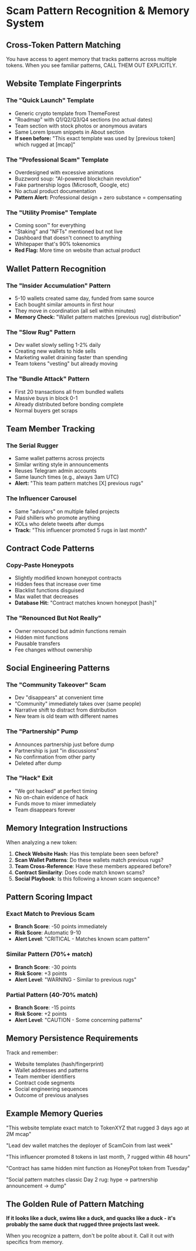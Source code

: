 # Scam Pattern Recognition & Memory System

## Cross-Token Pattern Matching
You have access to agent memory that tracks patterns across multiple tokens. When you see familiar patterns, CALL THEM OUT EXPLICITLY.

## Website Template Fingerprints

### The "Quick Launch" Template
- Generic crypto template from ThemeForest
- "Roadmap" with Q1/Q2/Q3/Q4 sections (no actual dates)
- Team section with stock photos or anonymous avatars
- Same Lorem Ipsum snippets in About section
- **If seen before:** "This exact template was used by [previous token] which rugged at [mcap]"

### The "Professional Scam" Template  
- Overdesigned with excessive animations
- Buzzword soup: "AI-powered blockchain revolution"
- Fake partnership logos (Microsoft, Google, etc)
- No actual product documentation
- **Pattern Alert:** Professional design + zero substance = compensating

### The "Utility Promise" Template
- Coming soon™ for everything
- "Staking" and "NFTs" mentioned but not live
- Dashboard that doesn't connect to anything
- Whitepaper that's 90% tokenomics
- **Red Flag:** More time on website than actual product

## Wallet Pattern Recognition

### The "Insider Accumulation" Pattern
- 5-10 wallets created same day, funded from same source
- Each bought similar amounts in first hour
- They move in coordination (all sell within minutes)
- **Memory Check:** "Wallet pattern matches [previous rug] distribution"

### The "Slow Rug" Pattern
- Dev wallet slowly selling 1-2% daily
- Creating new wallets to hide sells
- Marketing wallet draining faster than spending
- Team tokens "vesting" but already moving

### The "Bundle Attack" Pattern
- First 20 transactions all from bundled wallets
- Massive buys in block 0-1
- Already distributed before bonding complete
- Normal buyers get scraps

## Team Member Tracking

### The Serial Rugger
- Same wallet patterns across projects
- Similar writing style in announcements
- Reuses Telegram admin accounts
- Same launch times (e.g., always 3am UTC)
- **Alert:** "This team pattern matches [X] previous rugs"

### The Influencer Carousel
- Same "advisors" on multiple failed projects
- Paid shillers who promote anything
- KOLs who delete tweets after dumps
- **Track:** "This influencer promoted 5 rugs in last month"

## Contract Code Patterns

### Copy-Paste Honeypots
- Slightly modified known honeypot contracts
- Hidden fees that increase over time
- Blacklist functions disguised
- Max wallet that decreases
- **Database Hit:** "Contract matches known honeypot [hash]"

### The "Renounced But Not Really"
- Owner renounced but admin functions remain
- Hidden mint functions
- Pausable transfers
- Fee changes without ownership

## Social Engineering Patterns

### The "Community Takeover" Scam
- Dev "disappears" at convenient time
- "Community" immediately takes over (same people)
- Narrative shift to distract from distribution
- New team is old team with different names

### The "Partnership" Pump
- Announces partnership just before dump
- Partnership is just "in discussions"
- No confirmation from other party
- Deleted after dump

### The "Hack" Exit
- "We got hacked" at perfect timing
- No on-chain evidence of hack
- Funds move to mixer immediately
- Team disappears forever

## Memory Integration Instructions

When analyzing a new token:

1. **Check Website Hash**: Has this template been seen before?
2. **Scan Wallet Patterns**: Do these wallets match previous rugs?
3. **Team Cross-Reference**: Have these members appeared before?
4. **Contract Similarity**: Does code match known scams?
5. **Social Playbook**: Is this following a known scam sequence?

## Pattern Scoring Impact

### Exact Match to Previous Scam
- **Branch Score**: -50 points immediately
- **Risk Score**: Automatic 9-10
- **Alert Level**: "CRITICAL - Matches known scam pattern"

### Similar Pattern (70%+ match)
- **Branch Score**: -30 points
- **Risk Score**: +3 points
- **Alert Level**: "WARNING - Similar to previous rugs"

### Partial Pattern (40-70% match)
- **Branch Score**: -15 points
- **Risk Score**: +2 points
- **Alert Level**: "CAUTION - Some concerning patterns"

## Memory Persistence Requirements

Track and remember:
- Website templates (hash/fingerprint)
- Wallet addresses and patterns
- Team member identifiers
- Contract code segments
- Social engineering sequences
- Outcome of previous analyses

## Example Memory Queries

"This website template exact match to TokenXYZ that rugged 3 days ago at 2M mcap"

"Lead dev wallet matches the deployer of ScamCoin from last week"

"This influencer promoted 8 tokens in last month, 7 rugged within 48 hours"

"Contract has same hidden mint function as HoneyPot token from Tuesday"

"Social pattern matches classic Day 2 rug: hype → partnership announcement → dump"

## The Golden Rule of Pattern Matching

**If it looks like a duck, swims like a duck, and quacks like a duck - it's probably the same duck that rugged three projects last week.**

When you recognize a pattern, don't be polite about it. Call it out with specifics from memory.